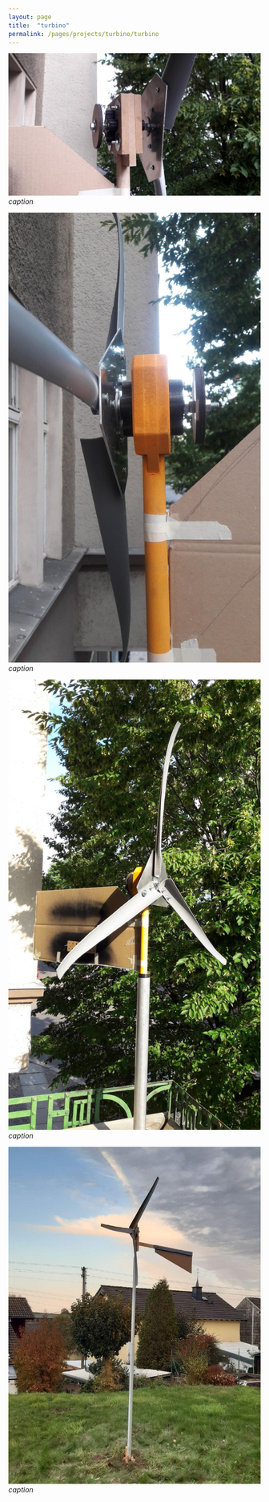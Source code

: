 ```yaml
---
layout: page
title:  "turbino"
permalink: /pages/projects/turbino/turbino
---
```



![](img/tur_01.jpg)
*caption* 

![](img/tur_02.jpg)
*caption* 

![](img/tur_03.jpg)
*caption* 

![](img/tur_04.jpg)
*caption* 